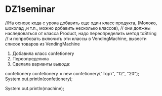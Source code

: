# DZ1seminar
//На основе кода с урока добавить еще один класс продукта, (Молоко, шоколад ,и т.п., можно добавить несколько классов),
// они должны наследоваться от класса Product, надо переопределить метод toString
// и попробовать включить эти классы в VendingMachine, вывести список товаров из VendingMachine

1. Добавила класс confetionery
2. Переопределила
3. Сделала варианты вывода:

confetionery confetionery = new confetionery("Торт", "12", "20");
System.out.println(confetionery);

System.out.println(machine);
